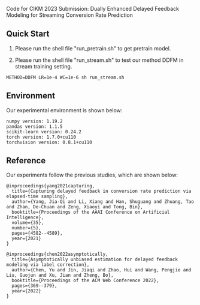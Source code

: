 Code for CIKM 2023 Submission: Dually Enhanced Delayed Feedback Modeling for Streaming Conversion Rate Prediction

## Quick Start

1. Please run the shell file "run_pretrain.sh" to get pretrain model.

2. Please run the shell file "run_stream.sh" to test our method DDFM in stream training setting.

```METHOD=DDFM LR=1e-4 WC=1e-6 sh run_stream.sh```

## Environment

Our experimental environment is shown below:

```
numpy version: 1.19.2
pandas version: 1.1.5
scikit-learn version: 0.24.2
torch version: 1.7.0+cu110
torchvision version: 0.8.1+cu110
```
## Reference

Our experiments follow the previous studies, which are shown below:

```
@inproceedings{yang2021capturing,
  title={Capturing delayed feedback in conversion rate prediction via elapsed-time sampling},
  author={Yang, Jia-Qi and Li, Xiang and Han, Shuguang and Zhuang, Tao and Zhan, De-Chuan and Zeng, Xiaoyi and Tong, Bin},
  booktitle={Proceedings of the AAAI Conference on Artificial Intelligence},
  volume={35},
  number={5},
  pages={4582--4589},
  year={2021}
}
```
```
@inproceedings{chen2022asymptotically,
  title={Asymptotically unbiased estimation for delayed feedback modeling via label correction},
  author={Chen, Yu and Jin, Jiaqi and Zhao, Hui and Wang, Pengjie and Liu, Guojun and Xu, Jian and Zheng, Bo},
  booktitle={Proceedings of the ACM Web Conference 2022},
  pages={369--379},
  year={2022}
}
